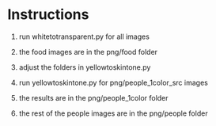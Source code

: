 # Instructions

1. run whitetotransparent.py for all images

2. the food images are in the png/food folder

3. adjust the folders in yellowtoskintone.py

4. run yellowtoskintone.py for png/people_1color_src images

5. the results are in the png/people_1color folder

6. the rest of the people images are in the png/people folder